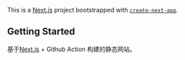 This is a [Next.js](https://nextjs.org/) project bootstrapped with [`create-next-app`](https://github.com/vercel/next.js/tree/canary/packages/create-next-app).

## Getting Started

基于[Next.js](https://nextjs.org/) + Github Action 构建的静态网站。

